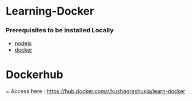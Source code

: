 ﻿# Learning-Docker
<h3>Prerequisites to be installed Locally</h3>

-   [nodejs](https://nodejs.org/en)
-   [docker](https://www.docker.com/products/docker-desktop/)

# Dockerhub
~   Access here : https://hub.docker.com/r/kushagrashukla/learn-docker
